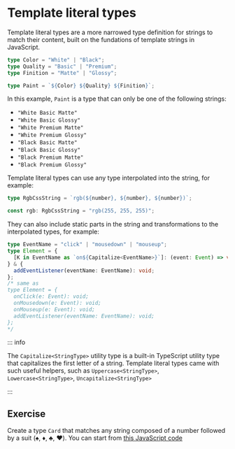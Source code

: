 # Template literal types

Template literal types are a more narrowed type definition for strings to match their content, built on the fundations of template strings in JavaScript.

```typescript
type Color = "White" | "Black";
type Quality = "Basic" | "Premium";
type Finition = "Matte" | "Glossy";

type Paint = `${Color} ${Quality} ${Finition}`;
```

In this example, `Paint` is a type that can only be one of the following strings:

- `"White Basic Matte"`
- `"White Basic Glossy"`
- `"White Premium Matte"`
- `"White Premium Glossy"`
- `"Black Basic Matte"`
- `"Black Basic Glossy"`
- `"Black Premium Matte"`
- `"Black Premium Glossy"`

Template literal types can use any type interpolated into the string, for example:

```typescript
type RgbCssString = `rgb(${number}, ${number}, ${number})`;

const rgb: RgbCssString = "rgb(255, 255, 255)";
```

They can also include static parts in the string and transformations to the interpolated types, for example:

```typescript
type EventName = "click" | "mousedown" | "mouseup";
type Element = {
  [K in EventName as `on${Capitalize<EventName>}`]: (event: Event) => void;
} & {
  addEventListener(eventName: EventName): void;
};
/* same as
type Element = {
  onClick(e: Event): void;
  onMousedown(e: Event): void;
  onMouseup(e: Event): void;
  addEventListener(eventName: EventName): void;
};
*/
```

::: info

The `Capitalize<StringType>` utility type is a built-in TypeScript utility type that capitalizes the first letter of a string. Template literal types came with such useful helpers, such as `Uppercase<StringType>`, `Lowercase<StringType>`, `Uncapitalize<StringType>`

:::

## Exercise

Create a type `Card` that matches any string composed of a number followed by a suit (♠️, ♦️, ♣️, ♥️).
You can start from [this JavaScript code](https://www.typescriptlang.org/play/?target=9#code/PTAEGECcFMEMBdqlqeBPADk8tIBNUALBUAWwQGNDoBnZAOzVBvkgEt6BzUCge1Iy8a0ArwBmoAFAhkoegFdSAI2iRQvNQClgARWABpYAEFQY3gBtzvAO4jQSpihry28UAApABmSB4P4A0oQDMyP1BAYzJgwFMybwBKaTAzNWgAD1gBcyQAIgBmH3T-dM0g3NB0ozCi9IBGAAZI9MlJPnoWHgsNOgBeUABtAHIfHv8eyIHQHrCRnqCegF0AbgbeJrc8aAoAa1BOroAmX0zfABZfAFZfADZfAHZfAA5fAE5farzNcp1y-XKjdOnJUH-QAA6MTmBAAWVgGHc9E2AD4WlZIDRAeQoXxEXDQAADAAkAG96ABffHojSErFRKLzBZNCzQQFWTjuFbrKmSIA)
